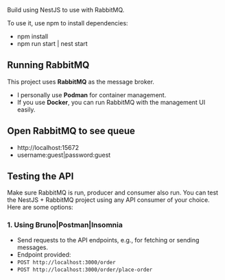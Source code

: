 Build using NestJS to use with RabbitMQ.

To use it, use npm to install dependencies:
- npm install
- npm run start | nest start

## Running RabbitMQ

This project uses **RabbitMQ** as the message broker.  

- I personally use **Podman** for container management.  
- If you use **Docker**, you can run RabbitMQ with the management UI easily.

## Open RabbitMQ to see queue
- http://localhost:15672
- username:guest|password:guest

## Testing the API
Make sure RabbitMQ is run, producer and consumer also run.
You can test the NestJS + RabbitMQ project using any API consumer of your choice. Here are some options:

### 1. Using Bruno|Postman|Insomnia
- Send requests to the API endpoints, e.g., for fetching or sending messages.
- Endpoint provided:
- `POST http://localhost:3000/order`
- `POST http://localhost:3000/order/place-order`
